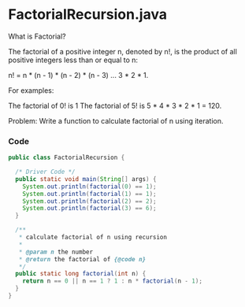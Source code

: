 
# FactorialRecursion.java

What is Factorial?

The factorial of a positive integer n, denoted by n!, is the product of all positive integers less than or equal to n:

n! = n * (n - 1) * (n - 2) * (n - 3) ... 3 * 2 * 1.

For examples:

The factorial of 0! is 1
The factorial of 5! is 5 * 4 * 3 * 2 * 1 = 120.

Problem: Write a function to calculate factorial of n using iteration.

### Code

```java
public class FactorialRecursion {

  /* Driver Code */
  public static void main(String[] args) {
    System.out.println(factorial(0) == 1);
    System.out.println(factorial(1) == 1);
    System.out.println(factorial(2) == 2);
    System.out.println(factorial(3) == 6);
  }

  /**
   * calculate factorial of n using recursion
   *
   * @param n the number
   * @return the factorial of {@code n}
   */
  public static long factorial(int n) {
    return n == 0 || n == 1 ? 1 : n * factorial(n - 1);
  }
}
```

